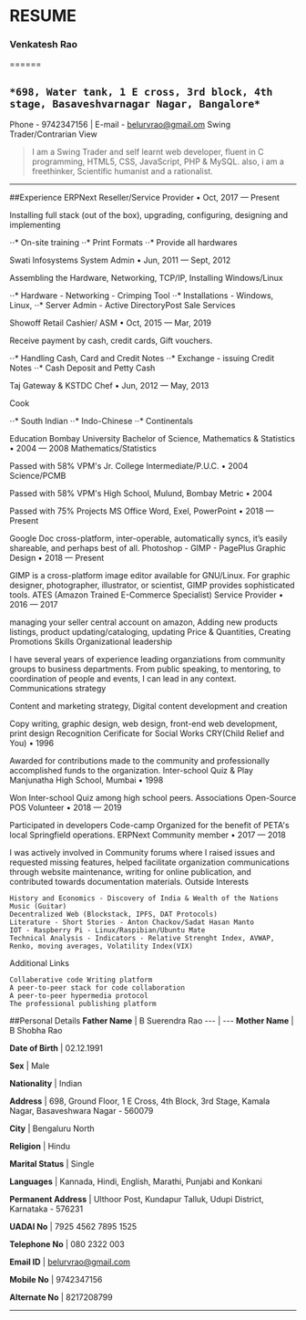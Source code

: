 # RESUME

### Venkatesh Rao
======

`*698, Water tank, 1 E cross, 3rd block, 4th stage, Basaveshvarnagar Nagar, Bangalore*`
------

Phone - 9742347156 | E-mail - belurvrao@gmail.om
Swing Trader/Contrarian View

>I am a Swing Trader and self learnt web developer, fluent in C programming, HTML5, CSS, JavaScript, PHP & MySQL. also, i am a freethinker, Scientific humanist and a rationalist.

---

##Experience
ERPNext
Reseller/Service Provider • Oct, 2017 — Present

Installing full stack (out of the box), upgrading, configuring, designing and implementing

⋅⋅* On-site training
⋅⋅* Print Formats
⋅⋅* Provide all hardwares

Swati Infosystems
System Admin • Jun, 2011 — Sept, 2012

Assembling the Hardware, Networking, TCP/IP, Installing Windows/Linux

⋅⋅* Hardware - Networking - Crimping Tool
⋅⋅* Installations - Windows, Linux,
⋅⋅* Server Admin - Active DirectoryPost Sale Services

Showoff Retail
Cashier/ ASM • Oct, 2015 — Mar, 2019

Receive payment by cash, credit cards, Gift vouchers.

⋅⋅* Handling Cash, Card and Credit Notes
⋅⋅* Exchange - issuing Credit Notes
⋅⋅* Cash Deposit and Petty Cash

Taj Gateway & KSTDC
Chef • Jun, 2012 — May, 2013

Cook

⋅⋅* South Indian
⋅⋅* Indo-Chinese
⋅⋅* Continentals

Education
Bombay University
Bachelor of Science, Mathematics & Statistics • 2004 — 2008
Mathematics/Statistics

Passed with 58%
VPM's Jr. College
Intermediate/P.U.C. • 2004
Science/PCMB

Passed with 58%
VPM's High School, Mulund, Bombay
Metric • 2004

Passed with 75%
Projects
MS Office
Word, Exel, PowerPoint • 2018 — Present

Google Doc cross-platform, inter-operable, automatically syncs, it’s easily shareable, and perhaps best of all.
Photoshop - GIMP - PagePlus
Graphic Design • 2018 — Present

GIMP is a cross-platform image editor available for GNU/Linux. For graphic designer, photographer, illustrator, or scientist, GIMP provides sophisticated tools.
ATES (Amazon Trained E-Commerce Specialist)
Service Provider • 2016 — 2017

managing your seller central account on amazon, Adding new products listings, product updating/cataloging, updating Price & Quantities, Creating Promotions
Skills
Organizational leadership

I have several years of experience leading organziations from community groups to business departments. From public speaking, to mentoring, to coordination of people and events, I can lead in any context.
Communications strategy

Content and marketing strategy,
Digital content development and creation

Copy writing, graphic design, web design, front-end web development, print design
Recognition
Cerificate for Social Works
CRY(Child Relief and You) • 1996

Awarded for contributions made to the community and professionally accomplished funds to the organization.
Inter-school Quiz & Play
Manjunatha High School, Mumbai • 1998

Won Inter-school Quiz among high school peers.
Associations
Open-Source POS
Volunteer • 2018 — 2019

Participated in developers Code-camp Organized for the benefit of PETA's local Springfield operations.
ERPNext
Community member • 2017 — 2018

I was actively involved in Community forums where I raised issues and requested missing features, helped facilitate organization communications through website maintenance, writing for online publication, and contributed towards documentation materials.
Outside Interests

    History and Economics - Discovery of India & Wealth of the Nations
    Music (Guitar)
    Decentralized Web (Blockstack, IPFS, DAT Protocols)
    Literature - Short Stories - Anton Chackov/Sadat Hasan Manto
    IOT - Raspberry Pi - Linux/Raspibian/Ubuntu Mate
    Technical Analysis - Indicators - Relative Strenght Index, AVWAP, Renko, moving averages, Volatility Index(VIX)

Additional Links

    Collaberative code Writing platform
    A peer-to-peer stack for code collaboration
    A peer-to-peer hypermedia protocol
    The professional publishing platform

##Personal Details
**Father Name** |   B Suerendra Rao
--- | --- 
**Mother Name** |  B Shobha Rao

**Date of Birth** |  02.12.1991

**Sex** |  Male

**Nationality** |  Indian

**Address** |  698, Ground Floor, 1 E Cross, 4th Block, 3rd Stage, Kamala Nagar, Basaveshwara Nagar - 560079

**City** |  Bengaluru North

**Religion** |  Hindu

**Marital Status** |  Single

**Languages** |  Kannada, Hindi, English, Marathi, Punjabi and Konkani

**Permanent Address** |  Ulthoor Post, Kundapur Talluk, Udupi District, Karnataka - 576231

**UADAI No** |  7925 4562 7895 1525

**Telephone No** |  080 2322 003

**Email ID** |  belurvrao@gmail.com

**Mobile No** |  9742347156

**Alternate No** |  8217208799

---

